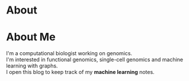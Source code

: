 # About


# About Me  

I'm a computational biologist working on genomics.  
I'm interested in functional genomics, single-cell genomics and machine learning with graphs.  
I open this blog to keep track of my **machine learning** notes. 

